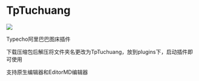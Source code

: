 # TpTuchuang

![](https://ae01.alicdn.com/kf/He081a7ee92dc40198278059577f63a59w.png)

Typecho阿里巴巴图床插件

下载压缩包后解压将文件夹名更改为TpTuchuang，放到plugins下，启动插件即可使用

支持原生编辑器和EditorMD编辑器
